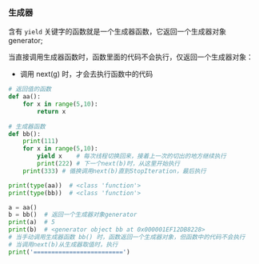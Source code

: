 ### 生成器

含有 `yield` 关键字的函数就是一个生成器函数，它返回一个生成器对象generator;

当直接调用生成器函数时，函数里面的代码不会执行，仅返回一个生成器对象：

- 调用 next(g) 时，才会去执行函数中的代码

```python
# 返回值的函数
def aa():
    for x in range(5,10):
        return x
    
# 生成器函数
def bb():
    print(111)
    for x in range(5,10):
        yield x    # 每次线程切换回来，接着上一次的切出的地方继续执行
        print(222) # 下一个next(b)时，从这里开始执行
    print(333) # 循换调用next(b)直到StopIteration，最后执行

print(type(aa))  # <class 'function'>
print(type(bb))  # <class 'function'>

a = aa()
b = bb()  # 返回一个生成器对象generator
print(a)  # 5
print(b)  # <generator object bb at 0x000001EF12DB8228>
# 当手动调用生成器函数 bb() 时，函数返回一个生成器对象，但函数中的代码不会执行
# 当调用next(b)从生成器取值时，执行
print('=========================')
```


